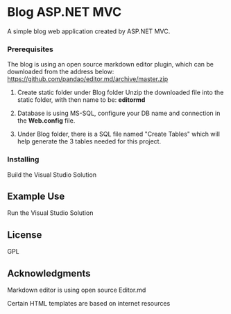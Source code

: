 # Blog ASP.NET MVC

A simple blog web application created by ASP.NET MVC.


### Prerequisites

The blog is using an open source markdown editor plugin, which can be downloaded from the address below:
https://github.com/pandao/editor.md/archive/master.zip

1. Create static folder under Blog folder
Unzip the downloaded file into the static folder, with then name to be: **editormd**

2. Database is using MS-SQL, configure your DB name and connection in the **Web.config** file.

3. Under Blog folder, there is a SQL file named "Create Tables" which will help generate the 3 tables needed for this project. 

### Installing

Build the Visual Studio Solution

## Example Use

Run the Visual Studio Solution

## License

GPL

## Acknowledgments

Markdown editor is using open source Editor.md

Certain HTML templates are based on internet resources

